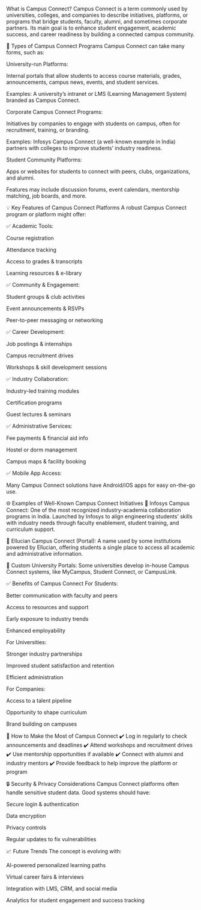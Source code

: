  What is Campus Connect?
Campus Connect is a term commonly used by universities, colleges, and companies to describe initiatives, platforms, or programs that bridge students, faculty, alumni, and sometimes corporate partners. Its main goal is to enhance student engagement, academic success, and career readiness by building a connected campus community.

🏫 Types of Campus Connect Programs
Campus Connect can take many forms, such as:

University-run Platforms:

Internal portals that allow students to access course materials, grades, announcements, campus news, events, and student services.

Examples: A university’s intranet or LMS (Learning Management System) branded as Campus Connect.

Corporate Campus Connect Programs:

Initiatives by companies to engage with students on campus, often for recruitment, training, or branding.

Examples: Infosys Campus Connect (a well-known example in India) partners with colleges to improve students’ industry readiness.

Student Community Platforms:

Apps or websites for students to connect with peers, clubs, organizations, and alumni.

Features may include discussion forums, event calendars, mentorship matching, job boards, and more.

💡 Key Features of Campus Connect Platforms
A robust Campus Connect program or platform might offer:

✅ Academic Tools:

Course registration

Attendance tracking

Access to grades & transcripts

Learning resources & e-library

✅ Community & Engagement:

Student groups & club activities

Event announcements & RSVPs

Peer-to-peer messaging or networking

✅ Career Development:

Job postings & internships

Campus recruitment drives

Workshops & skill development sessions

✅ Industry Collaboration:

Industry-led training modules

Certification programs

Guest lectures & seminars

✅ Administrative Services:

Fee payments & financial aid info

Hostel or dorm management

Campus maps & facility booking

✅ Mobile App Access:

Many Campus Connect solutions have Android/iOS apps for easy on-the-go use.

🌐 Examples of Well-Known Campus Connect Initiatives
🔹 Infosys Campus Connect:
One of the most recognized industry-academia collaboration programs in India. Launched by Infosys to align engineering students’ skills with industry needs through faculty enablement, student training, and curriculum support.

🔹 Ellucian Campus Connect (Portal):
A name used by some institutions powered by Ellucian, offering students a single place to access all academic and administrative information.

🔹 Custom University Portals:
Some universities develop in-house Campus Connect systems, like MyCampus, Student Connect, or CampusLink.

✅ Benefits of Campus Connect
For Students:

Better communication with faculty and peers

Access to resources and support

Early exposure to industry trends

Enhanced employability

For Universities:

Stronger industry partnerships

Improved student satisfaction and retention

Efficient administration

For Companies:

Access to a talent pipeline

Opportunity to shape curriculum

Brand building on campuses

🚀 How to Make the Most of Campus Connect
✔️ Log in regularly to check announcements and deadlines
✔️ Attend workshops and recruitment drives
✔️ Use mentorship opportunities if available
✔️ Connect with alumni and industry mentors
✔️ Provide feedback to help improve the platform or program

🔒 Security & Privacy Considerations
Campus Connect platforms often handle sensitive student data. Good systems should have:

Secure login & authentication

Data encryption

Privacy controls

Regular updates to fix vulnerabilities

📈 Future Trends
The concept is evolving with:

AI-powered personalized learning paths

Virtual career fairs & interviews

Integration with LMS, CRM, and social media

Analytics for student engagement and success tracking
